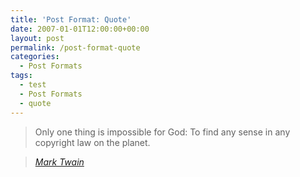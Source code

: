 ```yaml
---
title: 'Post Format: Quote'
date: 2007-01-01T12:00:00+00:00
layout: post
permalink: /post-format-quote
categories:
  - Post Formats
tags:
  - test
  - Post Formats
  - quote
---
```

> Only one thing is impossible for God: To find any sense in any copyright law on the planet.
  
> <cite><a href="http://www.brainyquote.com/quotes/quotes/m/marktwain163473.html">Mark Twain</a></cite>